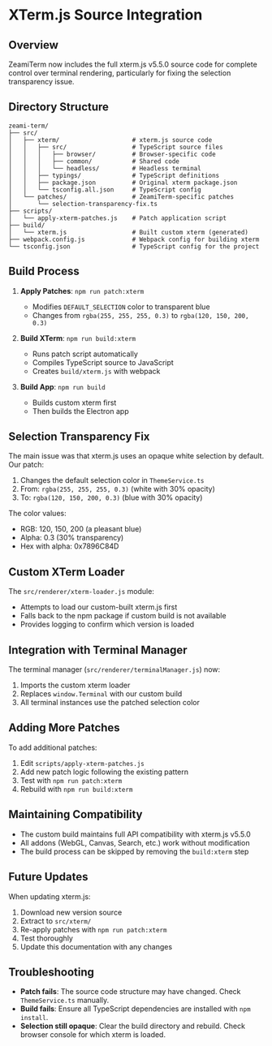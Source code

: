 # XTerm.js Source Integration

## Overview

ZeamiTerm now includes the full xterm.js v5.5.0 source code for complete control over terminal rendering, particularly for fixing the selection transparency issue.

## Directory Structure

```
zeami-term/
├── src/
│   ├── xterm/                    # xterm.js source code
│   │   ├── src/                  # TypeScript source files
│   │   │   ├── browser/          # Browser-specific code
│   │   │   ├── common/           # Shared code
│   │   │   └── headless/         # Headless terminal
│   │   ├── typings/              # TypeScript definitions
│   │   ├── package.json          # Original xterm package.json
│   │   └── tsconfig.all.json     # TypeScript config
│   └── patches/                  # ZeamiTerm-specific patches
│       └── selection-transparency-fix.ts
├── scripts/
│   └── apply-xterm-patches.js    # Patch application script
├── build/
│   └── xterm.js                  # Built custom xterm (generated)
├── webpack.config.js             # Webpack config for building xterm
└── tsconfig.json                 # TypeScript config for the project
```

## Build Process

1. **Apply Patches**: `npm run patch:xterm`
   - Modifies `DEFAULT_SELECTION` color to transparent blue
   - Changes from `rgba(255, 255, 255, 0.3)` to `rgba(120, 150, 200, 0.3)`

2. **Build XTerm**: `npm run build:xterm`
   - Runs patch script automatically
   - Compiles TypeScript source to JavaScript
   - Creates `build/xterm.js` with webpack

3. **Build App**: `npm run build`
   - Builds custom xterm first
   - Then builds the Electron app

## Selection Transparency Fix

The main issue was that xterm.js uses an opaque white selection by default. Our patch:

1. Changes the default selection color in `ThemeService.ts`
2. From: `rgba(255, 255, 255, 0.3)` (white with 30% opacity)
3. To: `rgba(120, 150, 200, 0.3)` (blue with 30% opacity)

The color values:
- RGB: 120, 150, 200 (a pleasant blue)
- Alpha: 0.3 (30% transparency)
- Hex with alpha: 0x7896C84D

## Custom XTerm Loader

The `src/renderer/xterm-loader.js` module:
- Attempts to load our custom-built xterm.js first
- Falls back to the npm package if custom build is not available
- Provides logging to confirm which version is loaded

## Integration with Terminal Manager

The terminal manager (`src/renderer/terminalManager.js`) now:
1. Imports the custom xterm loader
2. Replaces `window.Terminal` with our custom build
3. All terminal instances use the patched selection color

## Adding More Patches

To add additional patches:

1. Edit `scripts/apply-xterm-patches.js`
2. Add new patch logic following the existing pattern
3. Test with `npm run patch:xterm`
4. Rebuild with `npm run build:xterm`

## Maintaining Compatibility

- The custom build maintains full API compatibility with xterm.js v5.5.0
- All addons (WebGL, Canvas, Search, etc.) work without modification
- The build process can be skipped by removing the `build:xterm` step

## Future Updates

When updating xterm.js:
1. Download new version source
2. Extract to `src/xterm/`
3. Re-apply patches with `npm run patch:xterm`
4. Test thoroughly
5. Update this documentation with any changes

## Troubleshooting

- **Patch fails**: The source code structure may have changed. Check `ThemeService.ts` manually.
- **Build fails**: Ensure all TypeScript dependencies are installed with `npm install`.
- **Selection still opaque**: Clear the build directory and rebuild. Check browser console for which xterm is loaded.